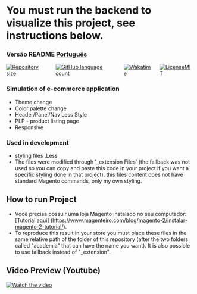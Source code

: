 # You must run the backend to visualize this project, see instructions below.

###  Versão README [Português](./README-pt.md)

<div style="display: flex; gap:1rem;">
<a href="#">
<img alt="Repository size" src="https://img.shields.io/github/repo-size/GusRot/Magento">
</a>
<a href="#">
<img alt="GitHub language count" src="https://img.shields.io/github/languages/count/GusRot/Magento?color=%2304D361" target="blank">
</a>
<a href="#">
<img alt="Wakatime" src="https://wakatime.com/badge/user/04f1420e-9d57-410a-bdc7-d768fb237a52/project/28507fc9-dc3e-4aad-ba20-2527cfec66ac.svg">
</a>
<a href="https://github.com/git/git-scm.com/blob/main/MIT-LICENSE.txt" target="blank">
<img alt="LicenseMIT" src="https://badgen.net/github/license/micromatch/micromatch">
</a>
</div>

### Simulation of e-commerce application

- Theme change
- Color palette change
- Header/Panel/Nav Less Style
- PLP - product listing page
- Responsive

### Used in development

- styling files .Less
- The files were modified through '_extension Files' (the fallback was not used so you can copy and paste this code in your project if you want a specific styling done in that project), this files content does not have standard Magento commands, only my own styling.


## How to run Project

- Você precisa possuir uma loja Magento instalado no seu computador: [Tutorial aqui] (https://www.magenteiro.com/blog/magento-2/instalar-magento-2-tutorial/).
- To reproduce this result in your store you must place these files in the same relative path of the folder of this repository (after the two folders called "academia" that can have the name you want). It is also possible to use fallback instead of "_extension".


## Video Preview (Youtube)

[![Watch the video](https://img.youtube.com/vi/vqYf1iDuWT0/maxresdefault.jpg)](https://youtu.be/vqYf1iDuWT0)

